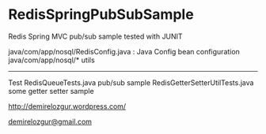 RedisSpringPubSubSample
=======================

Redis Spring MVC pub/sub sample tested with JUNIT

java/com/app/nosql/RedisConfig.java : Java Config bean configuration
java/com/app/nosql/* utils

-----------------------
Test
RedisQueueTests.java   pub/sub sample
RedisGetterSetterUtilTests.java some getter setter sample

http://demirelozgur.wordpress.com/

demirelozgur@gmail.com


